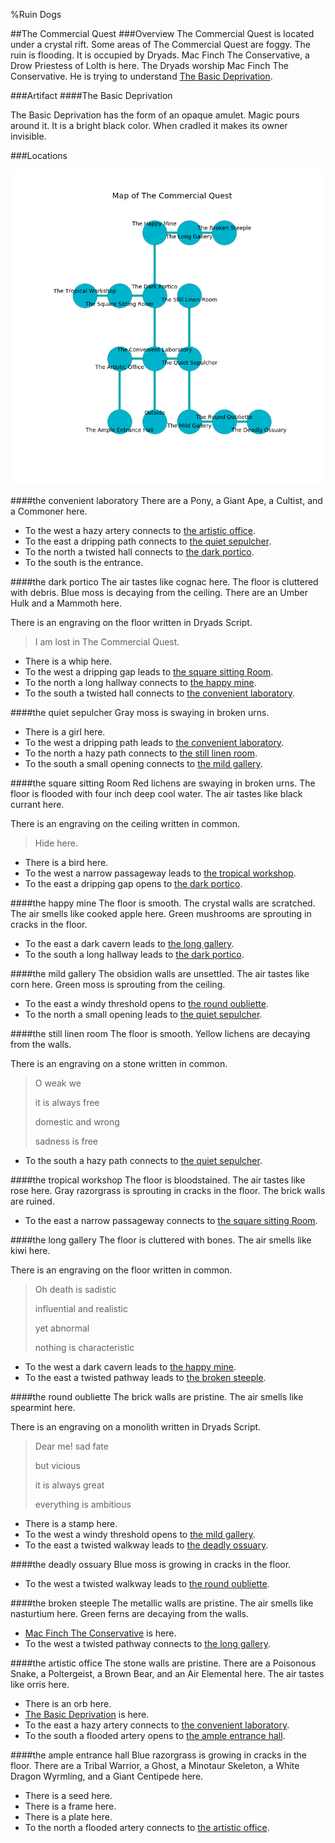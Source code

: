 %Ruin Dogs

##The Commercial Quest
###Overview
The Commercial Quest is located under a crystal rift. Some areas of The Commercial Quest are foggy. The ruin is flooding. It is occupied by Dryads. <a name="Mac-Finch-The-Conservative"></a>Mac Finch The Conservative, a Drow Priestess of Lolth is here. The Dryads worship Mac Finch The Conservative. He  is trying to understand [The Basic Deprivation](#The-Basic-Deprivation). 



###Artifact
####<a name="The-Basic-Deprivation"></a>The Basic Deprivation


The Basic Deprivation has the form of an opaque amulet. Magic pours around it. It is a bright black color. When cradled it makes its owner invisible. 





###Locations


![](../v2/images/The-Commercial-Quest.png)

####<a name="the-convenient-laboratory"></a>the convenient laboratory
There are a Pony, a Giant Ape, a Cultist, and a Commoner here. 



* To the west a hazy artery connects to [the artistic office](#the-artistic-office).
* To the east a dripping path connects to [the quiet sepulcher](#the-quiet-sepulcher).
* To the north a twisted hall connects to [the dark portico](#the-dark-portico).
* To the south is the entrance.


####<a name="the-dark-portico"></a>the dark portico
The air tastes like cognac here. The floor is cluttered with debris. Blue moss is decaying from the ceiling. There are an Umber Hulk and a Mammoth here. 

There is an engraving on the floor written in Dryads Script. 

> I am lost in The Commercial Quest.
>


* There is a whip here.
* To the west a dripping gap leads to [the square sitting Room](#the-square-sitting-Room).
* To the north a long hallway connects to [the happy mine](#the-happy-mine).
* To the south a twisted hall connects to [the convenient laboratory](#the-convenient-laboratory).


####<a name="the-quiet-sepulcher"></a>the quiet sepulcher
Gray moss is swaying in broken urns. 



* There is a girl here.
* To the west a dripping path leads to [the convenient laboratory](#the-convenient-laboratory).
* To the north a hazy path connects to [the still linen room](#the-still-linen-room).
* To the south a small opening connects to [the mild gallery](#the-mild-gallery).


####<a name="the-square-sitting-Room"></a>the square sitting Room
Red lichens are swaying in broken urns. The floor is flooded with four inch deep cool water. The air tastes like black currant here. 

There is an engraving on the ceiling written in common. 

> Hide here.
>


* There is a bird here.
* To the west a narrow passageway leads to [the tropical workshop](#the-tropical-workshop).
* To the east a dripping gap opens to [the dark portico](#the-dark-portico).


####<a name="the-happy-mine"></a>the happy mine
The floor is smooth. The crystal walls are scratched. The air smells like cooked apple here. Green mushrooms are sprouting in cracks in the floor. 



* To the east a dark cavern leads to [the long gallery](#the-long-gallery).
* To the south a long hallway leads to [the dark portico](#the-dark-portico).


####<a name="the-mild-gallery"></a>the mild gallery
The obsidion walls are unsettled. The air tastes like corn here. Green moss is sprouting from the ceiling. 



* To the east a windy threshold opens to [the round oubliette](#the-round-oubliette).
* To the north a small opening leads to [the quiet sepulcher](#the-quiet-sepulcher).


####<a name="the-still-linen-room"></a>the still linen room
The floor is smooth. Yellow lichens are decaying from the walls. 

There is an engraving on a stone written in common. 

> O weak we
>
> it is always free
>
> domestic and wrong
>
> sadness is free
>


* To the south a hazy path connects to [the quiet sepulcher](#the-quiet-sepulcher).


####<a name="the-tropical-workshop"></a>the tropical workshop
The floor is bloodstained. The air tastes like rose here. Gray razorgrass is sprouting in cracks in the floor. The brick walls are ruined. 



* To the east a narrow passageway connects to [the square sitting Room](#the-square-sitting-Room).


####<a name="the-long-gallery"></a>the long gallery
The floor is cluttered with bones. The air smells like kiwi here. 

There is an engraving on the floor written in common. 

> Oh death is sadistic
>
> influential and realistic
>
> yet abnormal
>
> nothing is characteristic
>


* To the west a dark cavern leads to [the happy mine](#the-happy-mine).
* To the east a twisted pathway leads to [the broken steeple](#the-broken-steeple).


####<a name="the-round-oubliette"></a>the round oubliette
The brick walls are pristine. The air smells like spearmint here. 

There is an engraving on a monolith written in Dryads Script. 

> Dear me! sad fate
>
> but vicious
>
> it is always great
>
> everything is ambitious
>


* There is a stamp here.
* To the west a windy threshold opens to [the mild gallery](#the-mild-gallery).
* To the east a twisted walkway leads to [the deadly ossuary](#the-deadly-ossuary).


####<a name="the-deadly-ossuary"></a>the deadly ossuary
Blue moss is growing in cracks in the floor. 



* To the west a twisted walkway leads to [the round oubliette](#the-round-oubliette).


####<a name="the-broken-steeple"></a>the broken steeple
The metallic walls are pristine. The air smells like nasturtium here. Green ferns are decaying from the walls. 



* [Mac Finch The Conservative](#Mac-Finch-The-Conservative) is here.
* To the west a twisted pathway connects to [the long gallery](#the-long-gallery).


####<a name="the-artistic-office"></a>the artistic office
The stone walls are pristine. There are a Poisonous Snake, a Poltergeist, a Brown Bear, and an Air Elemental here. The air tastes like orris here. 



* There is an orb here.
* [The Basic Deprivation](#The-Basic-Deprivation) is here.
* To the east a hazy artery connects to [the convenient laboratory](#the-convenient-laboratory).
* To the south a flooded artery opens to [the ample entrance hall](#the-ample-entrance-hall).


####<a name="the-ample-entrance-hall"></a>the ample entrance hall
Blue razorgrass is growing in cracks in the floor. There are a Tribal Warrior, a Ghost, a Minotaur Skeleton, a White Dragon Wyrmling, and a Giant Centipede here. 



* There is a seed here.
* There is a frame here.
* There is a plate here.
* To the north a flooded artery connects to [the artistic office](#the-artistic-office).


